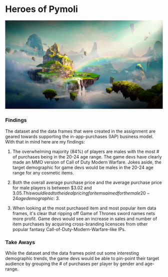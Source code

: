 # Heroes of Pymoli

![Fantasy](Images/Fantasy.png)

### Findings
The dataset and the data frames that were created in the assignment are geared towards supporting the in-app-purchases (IAP) business model. With that in mind here are my findings:

1) The overwhelming majority (84%) of players are males with the most # of purchases being in the 20-24 age range. The game devs have clearly made an MMO version of Call of Duty Modern Warfare. Jokes aside, the target demographic for game devs would be males in the 20-24 age range for any cosmetic items.

2) Both the overall average purchase price and the average purchase price for male players is between $3.02 and $3.05. This would lead to the ideal pricing for items aimed for the male 20-24 age demographic: ~3$.

3) When looking at the most purchased item and most popular item data frames, it's clear that ripping off Game of Thrones sword names nets more profit. Game devs would see an increase in sales and number of item purchases by acquiring cross-branding licensces from other popular fantasy Call-of-Duty-Modern-Warfare-like IPs.

### Take Aways
While the dataset and the data frames point out some interesting demographic trends, the game devs would be able to pin-point their target audience by grouping the # of purchases per player by gender and age-range.